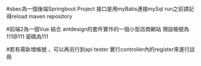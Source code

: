 #sbec為一個後端Springboot Project 接口是用myBatis連接mySql run之前請記得reload maven repository


#前端2為一個Vue 結合 antdesign的套件實作的一個小型店商網站 預設帳號為111@111 密碼為111 


#若有需新增帳號 ，可以再另行到api tester 實行controller內的register來進行註冊
